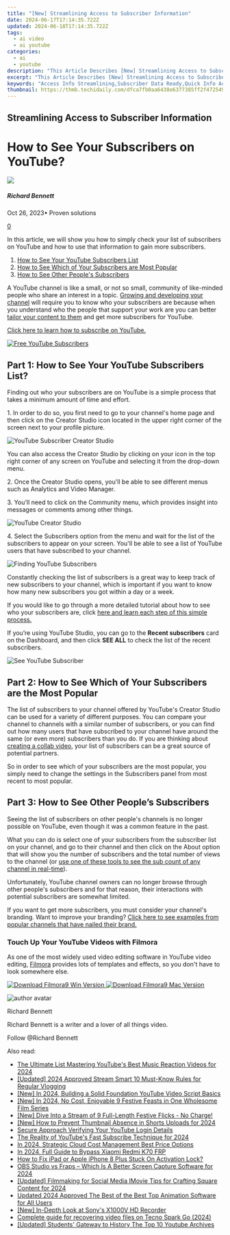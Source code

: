 ```yaml
---
title: "[New] Streamlining Access to Subscriber Information"
date: 2024-06-17T17:14:35.722Z
updated: 2024-06-18T17:14:35.722Z
tags:
  - ai video
  - ai youtube
categories:
  - ai
  - youtube
description: "This Article Describes [New] Streamlining Access to Subscriber Information"
excerpt: "This Article Describes [New] Streamlining Access to Subscriber Information"
keywords: "Access Info Streamlining,Subscriber Data Ready,Quick Info Access,Unified Subscriber Info,Streamlined Subinfo,Easy Subinfo Retrieval,Fast SubInfo Availability"
thumbnail: https://thmb.techidaily.com/dfca7fb0aa6438e6377385ff2f472549907a4325f08f8d8aadbe962a7502b81d.jpg
---
```


## Streamlining Access to Subscriber Information

# How to See Your Subscribers on YouTube?

![](https://images.wondershare.com/filmora/article-images/richard-bennett.jpg)

##### Richard Bennett

 Oct 26, 2023• Proven solutions

[0](#commentsBoxSeoTemplate)

In this article, we will show you how to simply check your list of subscribers on YouTube and how to use that information to gain more subscribers.

1. [How to See Your YouTube Subscribers List](#how)
2. [How to See Which of Your Subscribers are Most Popular](#popular)
3. [How to See Other People's Subscribers](#others)

A YouTube channel is like a small, or not so small, community of like-minded people who share an interest in a topic. [Growing and developing your channel](https://www.filmora.io/community-blog/24-smart-ways-that-actually-work---how-to-grow-309.html) will require you to know who your subscribers are because when you understand who the people that support your work are you can better [tailor your content to them](https://www.filmora.io/community-blog/understanding-youtube-analytics-%E2%80%93-take-charge-of-your-channel%21-286.html) and get more subscribers for YouTube.

[Click here to learn how to subscribe on YouTube.](https://www.filmora.io/community-blog/how-to-subscribe-on-youtube-for-ios-android-or-browser-313.html)

[![Free YouTube Subscribers](https://images.wondershare.com/filmora/article-images/free-youtube-subscribers.jpg)](https://www.filmora.io/free-youtube-subscribers?utm%5Fsource=blog&utm%5Fcampaign=get%5Fsubs%5Fevergreen&utm%5Fcontent=blog%201)

## Part 1: How to See Your YouTube Subscribers List?

Finding out who your subscribers are on YouTube is a simple process that takes a minimum amount of time and effort.

1\. In order to do so, you first need to go to your channel's home page and then click on the Creator Studio icon located in the upper right corner of the screen next to your profile picture.

![YouTube Subscriber Creator Studio](https://images.wondershare.com/filmora/article-images/see-youtube-subscriber-create-studio.jpg)

You can also access the Creator Studio by clicking on your icon in the top right corner of any screen on YouTube and selecting it from the drop-down menu.

2\. Once the Creator Studio opens, you'll be able to see different menus such as Analytics and Video Manager.

3\. You'll need to click on the Community menu, which provides insight into messages or comments among other things.

![YouTube Creator Studio](https://images.wondershare.com/filmora/article-images/see-youtube-subscriber-community-create-studio.jpg)

4\. Select the Subscribers option from the menu and wait for the list of the subscribers to appear on your screen. You'll be able to see a list of YouTube users that have subscribed to your channel.

![Finding YouTube Subscribers](https://images.wondershare.com/filmora/article-images/check-youtube-subscriber-in-community.jpg)

Constantly checking the list of subscribers is a great way to keep track of new subscribers to your channel, which is important if you want to know how many new subscribers you got within a day or a week.

If you would like to go through a more detailed tutorial about how to see who your subscribers are, click [here and learn each step of this simple process.](https://www.youtube.com/watch?v=MKndwFejMow)

If you’re using YouTube Studio, you can go to the **Recent subscribers** card on the Dashboard, and then click **SEE ALL** to check the list of the recent subscribers.

![See YouTube Subscriber](https://images.wondershare.com/filmora/article-images/check-youtube-subscriber-in-youtube-studio.jpg)

## Part 2: How to See Which of Your Subscribers are the Most Popular

The list of subscribers to your channel offered by YouTube's Creator Studio can be used for a variety of different purposes. You can compare your channel to channels with a similar number of subscribers, or you can find out how many users that have subscribed to your channel have around the same (or even more) subscribers than you do. If you are thinking about [creating a collab video](https://www.filmora.io/community-blog/how-to-make-collab-videos-and-grow-your-channel-206.html), your list of subscribers can be a great source of potential partners.

So in order to see which of your subscribers are the most popular, you simply need to change the settings in the Subscribers panel from most recent to most popular.

## Part 3: How to See Other People’s Subscribers

Seeing the list of subscribers on other people's channels is no longer possible on YouTube, even though it was a common feature in the past.

What you can do is select one of your subscribers from the subscriber list on your channel, and go to their channel and then click on the About option that will show you the number of subscribers and the total number of views to the channel (or [use one of these tools to see the sub count of any channel in real-time](https://tools.techidaily.com/wondershare/filmora/download/)).

Unfortunately, YouTube channel owners can no longer browse through other people's subscribers and for that reason, their interactions with potential subscribers are somewhat limited.

If you want to get more subscribers, you must consider your channel's branding. Want to improve your branding? [Click here to see examples from popular channels that have nailed their brand.](https://www.filmora.io/community-blog/how-to-brand-your-youtube-channel-to-get-more-subscribers-411.html)

### Touch Up Your YouTube Videos with Filmora

As one of the most widely used video editing software in YouTube video editing, [Filmora](https://tools.techidaily.com/wondershare/filmora/download/) provides lots of templates and effects, so you don't have to look somewhere else.

[![Download Filmora9 Win Version](https://images.wondershare.com/filmora/guide/download-btn-win.jpg) ](https://tools.techidaily.com/wondershare/filmora/download/) [![Download Filmora9 Mac Version](https://images.wondershare.com/filmora/guide/download-btn-mac.jpg) ](https://tools.techidaily.com/wondershare/filmora/download/)

![author avatar](https://images.wondershare.com/filmora/article-images/richard-bennett.jpg)

Richard Bennett

Richard Bennett is a writer and a lover of all things video.

Follow @Richard Bennett


<ins class="adsbygoogle"
     style="display:block"
     data-ad-format="autorelaxed"
     data-ad-client="ca-pub-7571918770474297"
     data-ad-slot="1223367746"></ins>



<ins class="adsbygoogle"
     style="display:block"
     data-ad-client="ca-pub-7571918770474297"
     data-ad-slot="8358498916"
     data-ad-format="auto"
     data-full-width-responsive="true"></ins>

<span class="atpl-alsoreadstyle">Also read:</span>
<div><ul>
<li><a href="https://youtube-docs.techidaily.com/ltimate-list-mastering-youtubes-best-music-reaction-videos-for-2024/"><u>The Ultimate List  Mastering YouTube's Best Music Reaction Videos for 2024</u></a></li>
<li><a href="https://youtube-docs.techidaily.com/ed-2024-approved-stream-smart-10-must-know-rules-for-regular-vlogging/"><u>[Updated] 2024 Approved  Stream Smart  10 Must-Know Rules for Regular Vlogging</u></a></li>
<li><a href="https://youtube-docs.techidaily.com/n-2024-building-a-solid-foundation-youtube-video-script-basics/"><u>[New] In 2024, Building a Solid Foundation  YouTube Video Script Basics</u></a></li>
<li><a href="https://youtube-docs.techidaily.com/n-2024-no-cost-enjoyable-9-festive-feasts-in-one-wholesome-film-series/"><u>[New] In 2024, No Cost, Enjoyable 9 Festive Feasts in One Wholesome Film Series</u></a></li>
<li><a href="https://youtube-docs.techidaily.com/ive-into-a-stream-of-9-full-length-festive-flicks-no-charge/"><u>[New] Dive Into a Stream of 9 Full-Length Festive Flicks - No Charge!</u></a></li>
<li><a href="https://youtube-docs.techidaily.com/ow-to-prevent-thumbnail-absence-in-shorts-uploads-for-2024/"><u>[New] How to Prevent Thumbnail Absence in Shorts Uploads for 2024</u></a></li>
<li><a href="https://youtube-docs.techidaily.com/e-approach-verifying-your-youtube-login-details/"><u>Secure Approach  Verifying Your YouTube Login Details</u></a></li>
<li><a href="https://youtube-docs.techidaily.com/eality-of-youtubes-fast-subscribe-technique-for-2024/"><u>The Reality of YouTube's Fast Subscribe Technique for 2024</u></a></li>
<li><a href="https://extra-approaches.techidaily.com/in-2024-strategic-cloud-cost-management-best-price-options/"><u>In 2024, Strategic Cloud Cost Management  Best Price Options</u></a></li>
<li><a href="https://bypass-frp.techidaily.com/in-2024-full-guide-to-bypass-xiaomi-redmi-k70-frp-by-drfone-android/"><u>In 2024, Full Guide to Bypass Xiaomi Redmi K70 FRP</u></a></li>
<li><a href="https://activate-lock.techidaily.com/how-to-fix-ipad-or-apple-iphone-8-plus-stuck-on-activation-lock-by-drfone-ios/"><u>How to Fix iPad or Apple iPhone 8 Plus Stuck On Activation Lock?</u></a></li>
<li><a href="https://desktop-recording.techidaily.com/obs-studio-vs-fraps-which-is-a-better-screen-capture-software-for-2024/"><u>OBS Studio vs Fraps – Which Is A Better Screen Capture Software for 2024</u></a></li>
<li><a href="https://instagram-videos.techidaily.com/updated-filmmaking-for-social-media-imovie-tips-for-crafting-square-content-for-2024/"><u>[Updated] Filmmaking for Social Media  IMovie Tips for Crafting Square Content for 2024</u></a></li>
<li><a href="https://ai-video-tools.techidaily.com/updated-2024-approved-the-best-of-the-best-top-animation-software-for-all-users/"><u>Updated 2024 Approved The Best of the Best Top Animation Software for All Users</u></a></li>
<li><a href="https://some-techniques.techidaily.com/new-in-depth-look-at-sonys-x1000v-hd-recorder/"><u>[New] In-Depth Look at Sony's X1000V HD Recorder</u></a></li>
<li><a href="https://phone-solutions.techidaily.com/complete-guide-for-recovering-video-files-on-tecno-spark-go-2024-by-fonelab-android-recover-video/"><u>Complete guide for recovering video files on Tecno Spark Go (2024)</u></a></li>
<li><a href="https://facebook-video-share.techidaily.com/updated-students-gateway-to-history-the-top-10-youtube-archives/"><u>[Updated] Students' Gateway to History  The Top 10 Youtube Archives</u></a></li>
</ul></div>
